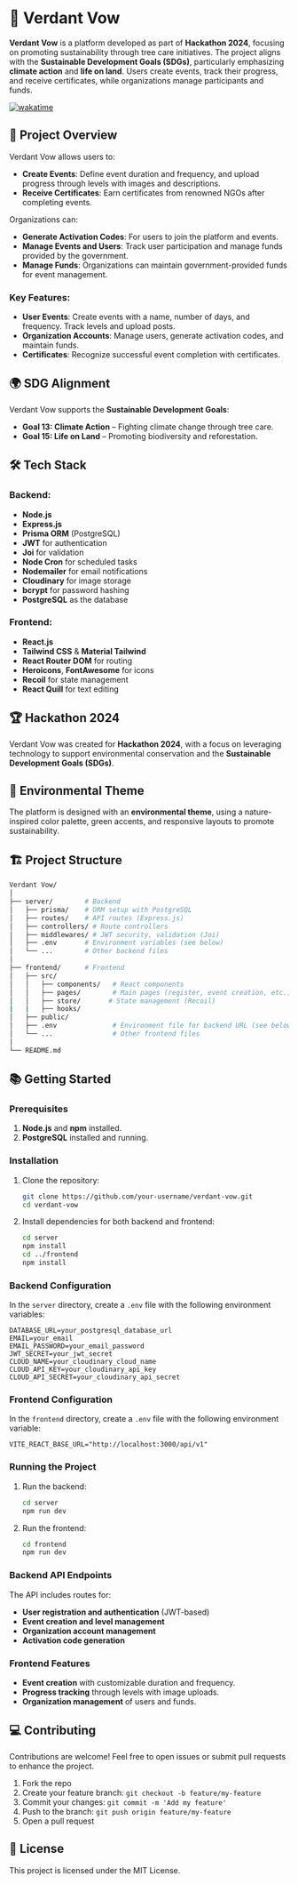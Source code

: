 # 🌱 Verdant Vow

**Verdant Vow** is a platform developed as part of **Hackathon 2024**, focusing on promoting sustainability through tree care initiatives. The project aligns with the **Sustainable Development Goals (SDGs)**, particularly emphasizing **climate action** and **life on land**. Users create events, track their progress, and receive certificates, while organizations manage participants and funds.

[![wakatime](https://wakatime.com/badge/github/Jenil-Desai/Verdant-Vow.svg)](https://wakatime.com/badge/github/Jenil-Desai/Verdant-Vow)

## 🚀 Project Overview

Verdant Vow allows users to:

- **Create Events**: Define event duration and frequency, and upload progress through levels with images and descriptions.
- **Receive Certificates**: Earn certificates from renowned NGOs after completing events.

Organizations can:

- **Generate Activation Codes**: For users to join the platform and events.
- **Manage Events and Users**: Track user participation and manage funds provided by the government.
- **Manage Funds**: Organizations can maintain government-provided funds for event management.

### Key Features:

- **User Events**: Create events with a name, number of days, and frequency. Track levels and upload posts.
- **Organization Accounts**: Manage users, generate activation codes, and maintain funds.
- **Certificates**: Recognize successful event completion with certificates.

## 🌍 SDG Alignment

Verdant Vow supports the **Sustainable Development Goals**:

- **Goal 13: Climate Action** – Fighting climate change through tree care.
- **Goal 15: Life on Land** – Promoting biodiversity and reforestation.

## 🛠️ Tech Stack

### Backend:

- **Node.js**
- **Express.js**
- **Prisma ORM** (PostgreSQL)
- **JWT** for authentication
- **Joi** for validation
- **Node Cron** for scheduled tasks
- **Nodemailer** for email notifications
- **Cloudinary** for image storage
- **bcrypt** for password hashing
- **PostgreSQL** as the database

### Frontend:

- **React.js**
- **Tailwind CSS** & **Material Tailwind**
- **React Router DOM** for routing
- **Heroicons**, **FontAwesome** for icons
- **Recoil** for state management
- **React Quill** for text editing

## 🏆 Hackathon 2024

Verdant Vow was created for **Hackathon 2024**, with a focus on leveraging technology to support environmental conservation and the **Sustainable Development Goals (SDGs)**.

## 🌿 Environmental Theme

The platform is designed with an **environmental theme**, using a nature-inspired color palette, green accents, and responsive layouts to promote sustainability.

## 🏗️ Project Structure

```bash
Verdant Vow/
│
├── server/        # Backend
│   ├── prisma/    # ORM setup with PostgreSQL
│   ├── routes/    # API routes (Express.js)
│   ├── controllers/ # Route controllers
│   ├── middlewares/ # JWT security, validation (Joi)
│   ├── .env       # Environment variables (see below)
│   └── ...        # Other backend files
│
├── frontend/      # Frontend
│   ├── src/
│   │   ├── components/   # React components
│   │   ├── pages/        # Main pages (register, event creation, etc.)
│   │   ├── store/       # State management (Recoil)
|   |   ├── hooks/
│   ├── public/
│   ├── .env              # Environment file for backend URL (see below)
│   └── ...               # Other frontend files
│
└── README.md
```

## 📚 Getting Started

### Prerequisites

1. **Node.js** and **npm** installed.
2. **PostgreSQL** installed and running.

### Installation

1. Clone the repository:

   ```bash
   git clone https://github.com/your-username/verdant-vow.git
   cd verdant-vow
   ```

2. Install dependencies for both backend and frontend:
   ```bash
   cd server
   npm install
   cd ../frontend
   npm install
   ```

### Backend Configuration

In the `server` directory, create a `.env` file with the following environment variables:

```env
DATABASE_URL=your_postgresql_database_url
EMAIL=your_email
EMAIL_PASSWORD=your_email_password
JWT_SECRET=your_jwt_secret
CLOUD_NAME=your_cloudinary_cloud_name
CLOUD_API_KEY=your_cloudinary_api_key
CLOUD_API_SECRET=your_cloudinary_api_secret
```

### Frontend Configuration

In the `frontend` directory, create a `.env` file with the following environment variable:

```env
VITE_REACT_BASE_URL="http://localhost:3000/api/v1"
```

### Running the Project

1. Run the backend:

   ```bash
   cd server
   npm run dev
   ```

2. Run the frontend:
   ```bash
   cd frontend
   npm run dev
   ```

### Backend API Endpoints

The API includes routes for:

- **User registration and authentication** (JWT-based)
- **Event creation and level management**
- **Organization account management**
- **Activation code generation**

### Frontend Features

- **Event creation** with customizable duration and frequency.
- **Progress tracking** through levels with image uploads.
- **Organization management** of users and funds.

## 💻 Contributing

Contributions are welcome! Feel free to open issues or submit pull requests to enhance the project.

1. Fork the repo
2. Create your feature branch: `git checkout -b feature/my-feature`
3. Commit your changes: `git commit -m 'Add my feature'`
4. Push to the branch: `git push origin feature/my-feature`
5. Open a pull request

## 🔐 License

This project is licensed under the MIT License.
